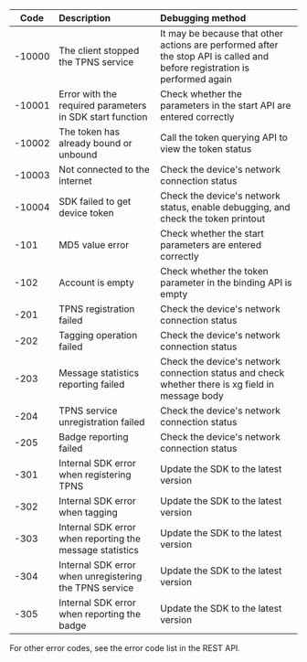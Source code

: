 | Code | Description | Debugging method |
| ------ | :--------------------------- | :--------------------------------------------------- |
| -10000 | The client stopped the TPNS service | It may be because that other actions are performed after the stop API is called and before registration is performed again |
| -10001 | Error with the required parameters in SDK start function | Check whether the parameters in the start API are entered correctly |
| -10002 | The token has already bound or unbound | Call the token querying API to view the token status |
| -10003 | Not connected to the internet | Check the device's network connection status |
| -10004 | SDK failed to get device token | Check the device's network status, enable debugging, and check the token printout |
| -101 | MD5 value error | Check whether the start parameters are entered correctly |
| -102 | Account is empty | Check whether the token parameter in the binding API is empty |
| -201 | TPNS registration failed | Check the device's network connection status |
| -202 | Tagging operation failed | Check the device's network connection status |
| -203 | Message statistics reporting failed | Check the device's network connection status and check whether there is xg field in message body |
| -204 | TPNS service unregistration failed | Check the device's network connection status |
| -205 | Badge reporting failed | Check the device's network connection status |
| -301 | Internal SDK error when registering TPNS | Update the SDK to the latest version |
| -302 | Internal SDK error when tagging | Update the SDK to the latest version |
| -303 | Internal SDK error when reporting the message statistics | Update the SDK to the latest version |
| -304 | Internal SDK error when unregistering the TPNS service | Update the SDK to the latest version |
| -305 | Internal SDK error when reporting the badge | Update the SDK to the latest version |

For other error codes, see the error code list in the REST API.

